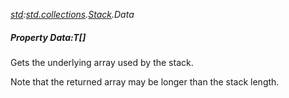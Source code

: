 _[std](../../modules/std/std-module.md):[std.collections](../../modules/std/std-collections.md).[Stack<T>](../../modules/std/std-collections-stack.md).Data_
##### Property Data:T[]
Gets the underlying array used by the stack.

Note that the returned array may be longer than the stack length.
